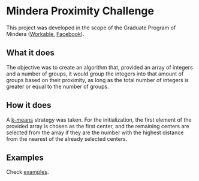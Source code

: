 # Mindera Proximity Challenge

This project was developed in the scope of the Graduate Program of Mindera ([Workable](https://minderacraft.workable.com/j/85F6E6EF6F), [Facebook](https://www.facebook.com/minderasoftwarecraft/photos/a.327605690777422.1073741833.307653909439267/619592201578768/?type=3)).

## What it does

The objective was to create an algorithm that, provided an array of integers and a number of groups, it would group the integers into that amount of groups based on their proximity, as long as the total number of integers is greater or equal to the number of groups.

## How it does

A [k-means](https://en.wikipedia.org/wiki/K-means_clustering) strategy was taken. For the initialization, the first element of the provided array is chosen as the first center, and the remaining centers are selected from the array if they are the number with the highest distance from the nearest of the already selected centers.

## Examples

Check [examples](../EXAMPLES.md).